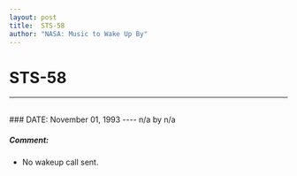 ```yaml
---
layout: post
title:  STS-58
author: "NASA: Music to Wake Up By"
---
```


# STS-58
----
<br/>
### DATE: November 01, 1993
----
n/a by n/a

##### Comment:
* No wakeup call sent.
